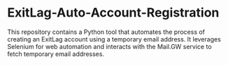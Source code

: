 # ExitLag-Auto-Account-Registration
This repository contains a Python tool that automates the process of creating an ExitLag account using a temporary email address. It leverages Selenium for web automation and interacts with the Mail.GW service to fetch temporary email addresses.
